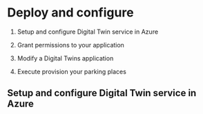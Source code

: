 <H1>Deploy and configure</H1>

  1. Setup and configure Digital Twin service in Azure

  2. Grant permissions to your application

  3. Modify a Digital Twins application

  4. Execute provision your parking places
  

<H2>Setup and configure Digital Twin service in Azure</H2>
